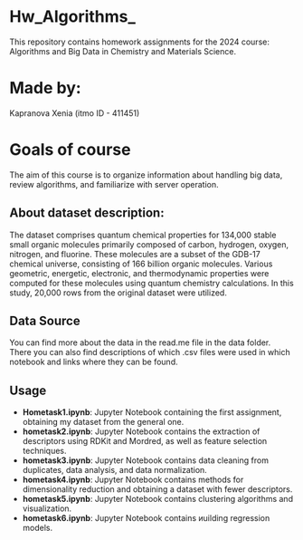 # Hw_Algorithms_
This repository contains homework assignments for the 2024 course: Algorithms and Big Data in Chemistry and Materials Science.

# Made by: 
Kapranova Xenia (itmo ID - 411451)

# Goals of course
The aim of this course is to organize information about handling big data, review algorithms, and familiarize with server operation.

## About dataset description:
 The dataset comprises quantum chemical properties for 134,000 stable small organic molecules primarily composed of carbon, hydrogen, oxygen, nitrogen, and fluorine. These molecules are a subset of the GDB-17 chemical universe, consisting of 166 billion organic molecules. Various geometric, energetic, electronic, and thermodynamic properties were computed for these molecules using quantum chemistry calculations.
 In this study, 20,000 rows from the original dataset were utilized.

## Data Source
You can find more about the data in the read.me file in the data folder. There you can also find descriptions of which .csv files were used in which notebook and links where they can be found.

## Usage
 - **Hometask1.ipynb**: Jupyter Notebook containing the first assignment, obtaining my dataset from the general one.
 - **hometask2.ipynb**: Jupyter Notebook contains the extraction of descriptors using RDKit and Mordred, as well as feature selection techniques. 
 - **hometask3.ipynb**: Jupyter Notebook contains data cleaning from duplicates, data analysis, and data normalization.
 - **hometask4.ipynb**: Jupyter Notebook contains methods for dimensionality reduction and obtaining a dataset with fewer descriptors.
 - **hometask5.ipynb**: Jupyter Notebook contains clustering algorithms and visualization.
 - **hometask6.ipynb**: Jupyter Notebook contains иuilding regression models.
